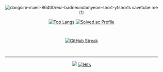 <div align="center">

![dangsini-maeil-86400reul-badneundamyeon-short-ytshorts savetube me (1)](https://user-images.githubusercontent.com/108647524/207112378-c73ebedf-127b-4d9a-a1a4-6fc1284e4e16.gif)



[![Top Langs](https://github-readme-stats.vercel.app/api/top-langs/?username=wxxk&layout=compact&theme=buefy)](https://github.com/anuraghazra/github-readme-stats)
[![Solved.ac Profile](http://mazassumnida.wtf/api/v2/generate_badge?boj=dwde2)](https://solved.ac/dwde2/)


</br>

[![GitHub Streak](https://github-readme-streak-stats.herokuapp.com/?user=wxxk&theme=tokyonight)](https://git.io/streak-stats)


</br>

---
![](https://img.shields.io/github/followers/wxxk?style=social)
[![Hits](https://hits.seeyoufarm.com/api/count/incr/badge.svg?url=https%3A%2F%2Fgithub.com%2Fwxxk&count_bg=%2357A819&title_bg=%23000000&icon=github.svg&icon_color=%2300FF06&title=hits&edge_flat=false)](https://hits.seeyoufarm.com)

</div>
